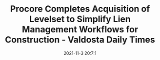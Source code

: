 ---
"title": "Procore Completes Acquisition of Levelset to Simplify Lien Management Workflows for Construction - Valdosta Daily Times"
"date": "2021-11-3 20:7:1"
"feed_name": "GOOGLENEWSCONSTRUCTION"
"feed_website": "https://news.google.com/search?q=construction%2Bincident&hl=en-US&gl=US&ceid=US:en"
"feed_rss": "https://news.google.com/rss/search?q=construction%2Bincident&hl=en-US&gl=US&ceid=US:en"
"link": "https://www.valdostadailytimes.com/news/business/procore-completes-acquisition-of-levelset-to-simplify-lien-management-workflows-for-construction/article_7fa68fa3-060a-55a5-8ae9-863856b82383.html"
"source": "{'href': 'https://www.valdostadailytimes.com', 'title': 'Valdosta Daily Times'}"
"file": "_posts/2021-1-1-34484aaaaf2302e849af2ff0e3933932a68e7135.md"
"accident": "0"
"drilling": "0"
"dead": "0"
"injured": "0"
"arrested": "0"
"place": "unknown place"
"where": "unknown site"
"causes": "unknown"
"place_uri": "unknown place"
---